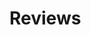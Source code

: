 <html>
  <head>
    <script>
      function refreshReviews() {
        fetch("https://everittcheng.tk/api/reviews")
          .then(response => response.json())
          .then(reviews => {
            let reviewsList = document.getElementById("reviews-list");
            reviewsList.innerHTML = "";
            for (let review of reviews) {
              let li = document.createElement("li");
              li.innerHTML =
                review.productId + " - " + review.text + " - " + review.rating;
              reviewsList.appendChild(li);
            }
          });
      }
    </script>
  </head>
  <body onload="refreshReviews()">
    <h1>Reviews</h1>
    <ul id="reviews-list"></ul>
  </body>
</html>
